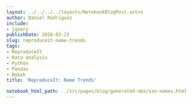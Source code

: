 ```yaml
---
layout: ../../../../layouts/NotebookBlogPost.astro
author: Daniel Rodriguez
include:
- jquery
publishDate: 2016-02-23
slug: reproduceit-name-trends
tags:
- ReproduceIt
- Data analysis
- Python
- Pandas
- Bokeh
title: 'ReproduceIt: Name Trends'

notebook_html_path: ../src/pages/blog/generated-nbs/ssn-names.html
---
```


